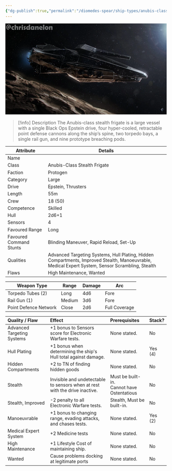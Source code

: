 ```yaml
---
{"dg-publish":true,"permalink":"/diomedes-spear/ship-types/anubis-class-stealth-frigate/"}
---
```


![anubis.webp](/img/user/Diomedes'%20Spear/Assests/anubis.webp)

> [!info] Description
> The Anubis-class stealth frigate is a large vessel with a single Black Ops Epstein drive, four hyper-cooled, retractable point defense cannons along the ship’s spine, two torpedo bays, a single rail gun, and nine prototype breaching pods.

| Attribute               | Details                                                                                                                                          |
| ----------------------- | ------------------------------------------------------------------------------------------------------------------------------------------------ |
| Name                    |                                                                                                                                                  |
| Class                   | Anubis-Class Stealth Frigate                                                                                                                     |
| Faction                 | Protogen                                                                                                                                         |
| Category                | Large                                                                                                                                            |
| Drive                   | Epstein, Thrusters                                                                                                                               |
| Length                  | 55m                                                                                                                                              |
| Crew                    | 18 (50)                                                                                                                                          |
| Competence              | Skilled                                                                                                                                          |
| Hull                    | 2d6+1                                                                                                                                            |
| Sensors                 | 4                                                                                                                                                |
| Favoured Range          | Long                                                                                                                                             |
| Favoured Command Stunts | Blinding Maneuver, Rapid Reload, Set-Up                                                                                                          |
| Qualities               | Advanced Targeting Systems, Hull Plating, Hidden Compartments, Improved Stealth, Manoeuvrable, Medical Expert System, Sensor Scrambling, Stealth |
| Flaws                   | High Maintenance, Wanted                                                                                                                         |

| Weapon Type           | Range  | Damage | Arc           |
| --------------------- | ------ | ------ | ------------- |
| Torpedo Tubes (2)     | Long   | 4d6    | Fore          |
| Rail Gun (1)          | Medium | 3d6    | Fore          |
| Point Defence Network | Close  | 2d6    | Full Coverage |

| Quality / Flaw             | Effect                                                                      | Prerequisites                                 | Stack?  |
| :------------------------- | :-------------------------------------------------------------------------- | :-------------------------------------------- | :------ |
| Advanced Targeting Systems | +1 bonus to Sensors score for Electronic Warfare tests.                     | None stated.                                  | No      |
| Hull Plating               | +1 bonus when determining the ship's Hull total against damage.             | None stated.                                  | Yes (4) |
| Hidden Compartments        | +2 to TN of finding hidden goods                                            | None stated.                                  | No      |
| Stealth                    | Invisible and undetectable to sensors when at rest with the drive inactive. | Must be built-in.<br>Cannot have Ostentatious | No      |
| Stealth, Improved          | -2 penalty to all Electronic Warfare tests.                                 | Stealth, Must be built-in.                    | No      |
| Manoeuvrable               | +1 bonus to changing range, evading attacks, and chases tests.              | None stated.                                  | Yes (2) |
| Medical Expert System      | +2 Medicine tests                                                           | None stated.                                  | No      |
| High Maintenance           | +1 Lifestyle Cost of maintaining ship.                                      | None stated.                                  | No      |
| Wanted                     | Cause problems docking at legitimate ports                                  | None stated.                                  | No      |
